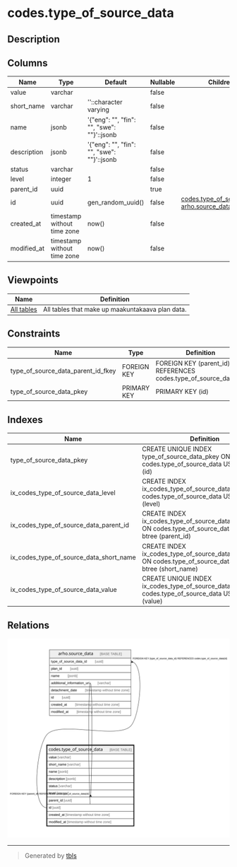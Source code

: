 # codes.type_of_source_data

## Description

## Columns

| Name | Type | Default | Nullable | Children | Parents | Comment |
| ---- | ---- | ------- | -------- | -------- | ------- | ------- |
| value | varchar |  | false |  |  |  |
| short_name | varchar | ''::character varying | false |  |  |  |
| name | jsonb | '{"eng": "", "fin": "", "swe": ""}'::jsonb | false |  |  |  |
| description | jsonb | '{"eng": "", "fin": "", "swe": ""}'::jsonb | false |  |  |  |
| status | varchar |  | false |  |  |  |
| level | integer | 1 | false |  |  |  |
| parent_id | uuid |  | true |  | [codes.type_of_source_data](codes.type_of_source_data.md) |  |
| id | uuid | gen_random_uuid() | false | [codes.type_of_source_data](codes.type_of_source_data.md) [arho.source_data](arho.source_data.md) |  |  |
| created_at | timestamp without time zone | now() | false |  |  |  |
| modified_at | timestamp without time zone | now() | false |  |  |  |

## Viewpoints

| Name | Definition |
| ---- | ---------- |
| [All tables](viewpoint-0.md) | All tables that make up maakuntakaava plan data. |

## Constraints

| Name | Type | Definition |
| ---- | ---- | ---------- |
| type_of_source_data_parent_id_fkey | FOREIGN KEY | FOREIGN KEY (parent_id) REFERENCES codes.type_of_source_data(id) |
| type_of_source_data_pkey | PRIMARY KEY | PRIMARY KEY (id) |

## Indexes

| Name | Definition |
| ---- | ---------- |
| type_of_source_data_pkey | CREATE UNIQUE INDEX type_of_source_data_pkey ON codes.type_of_source_data USING btree (id) |
| ix_codes_type_of_source_data_level | CREATE INDEX ix_codes_type_of_source_data_level ON codes.type_of_source_data USING btree (level) |
| ix_codes_type_of_source_data_parent_id | CREATE INDEX ix_codes_type_of_source_data_parent_id ON codes.type_of_source_data USING btree (parent_id) |
| ix_codes_type_of_source_data_short_name | CREATE INDEX ix_codes_type_of_source_data_short_name ON codes.type_of_source_data USING btree (short_name) |
| ix_codes_type_of_source_data_value | CREATE UNIQUE INDEX ix_codes_type_of_source_data_value ON codes.type_of_source_data USING btree (value) |

## Relations

![er](codes.type_of_source_data.svg)

---

> Generated by [tbls](https://github.com/k1LoW/tbls)
